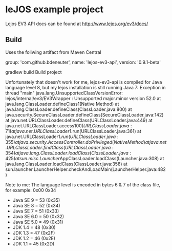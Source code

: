 # leJOS example project

Lejos EV3 API docs can be found at http://www.lejos.org/ev3/docs/

## Build
Uses the follwing artifact from Maven Central

group: 'com.github.bdeneuter', name: 'lejos-ev3-api', version: '0.9.1-beta'

gradlew build   Build project

Unfortunately that doesn't work for me, lejos-ev3-api is compiled
for Java language level 8, but my lejos installation is still running Java 7:
Exception in thread "main" java.lang.UnsupportedClassVersionError: lejos/internal/ev3/EV3Wrapper : Unsupported major.minor version 52.0
	at java.lang.ClassLoader.defineClass1(Native Method)
	at java.lang.ClassLoader.defineClass(ClassLoader.java:800)
	at java.security.SecureClassLoader.defineClass(SecureClassLoader.java:142)
	at java.net.URLClassLoader.defineClass(URLClassLoader.java:449)
	at java.net.URLClassLoader.access$100(URLClassLoader.java:71)
	at java.net.URLClassLoader$1.run(URLClassLoader.java:361)
	at java.net.URLClassLoader$1.run(URLClassLoader.java:355)
	at java.security.AccessController.doPrivileged(Native Method)
	at java.net.URLClassLoader.findClass(URLClassLoader.java:354)
	at java.lang.ClassLoader.loadClass(ClassLoader.java:425)
	at sun.misc.Launcher$AppClassLoader.loadClass(Launcher.java:308)
	at java.lang.ClassLoader.loadClass(ClassLoader.java:358)
	at sun.launcher.LauncherHelper.checkAndLoadMain(LauncherHelper.java:482)


Note to me: The language level is encoded in bytes 6 & 7 of the class file, for example: 0x00 0x34

- Java SE 9 = 53 (0x35)
- Java SE 8 = 52 (0x34)
- Java SE 7 = 51 (0x33)
- Java SE 6.0 = 50 (0x32)
- Java SE 5.0 = 49 (0x31)
- JDK 1.4 = 48 (0x30)
- JDK 1.3 = 47 (0x2F)
- JDK 1.2 = 46 (0x2E)
- JDK 1.1 = 45 (0x2D)